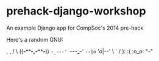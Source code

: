 prehack-django-workshop
=======================

An example Django app for CompSoc's 2014 pre-hack

Here's a random GNU:

  ,           , 
 /             \ 
((__-^^-,-^^-__)) 
 `-_---' `---_-' 
  `--|o` 'o|--' 
     \  `  / 
      ): :( 
      :o_o: 
       "-" 

